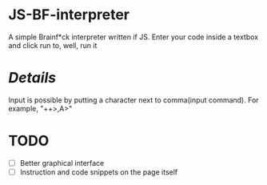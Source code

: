 # JS-BF-interpreter
A simple Brainf*ck interpreter written if JS.
Enter your code inside a textbox and click run to, well, run it

# *Details*
Input is possible by putting a character next to comma(input command). For example, "++>,A>"

# **TODO**
- [ ] Better graphical interface
- [ ] Instruction and code snippets on the page itself